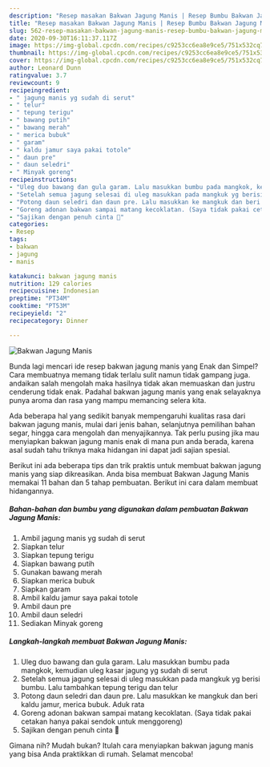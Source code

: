 ```yaml
---
description: "Resep masakan Bakwan Jagung Manis | Resep Bumbu Bakwan Jagung Manis Yang Sedap"
title: "Resep masakan Bakwan Jagung Manis | Resep Bumbu Bakwan Jagung Manis Yang Sedap"
slug: 562-resep-masakan-bakwan-jagung-manis-resep-bumbu-bakwan-jagung-manis-yang-sedap
date: 2020-09-30T16:11:37.117Z
image: https://img-global.cpcdn.com/recipes/c9253cc6ea8e9ce5/751x532cq70/bakwan-jagung-manis-foto-resep-utama.jpg
thumbnail: https://img-global.cpcdn.com/recipes/c9253cc6ea8e9ce5/751x532cq70/bakwan-jagung-manis-foto-resep-utama.jpg
cover: https://img-global.cpcdn.com/recipes/c9253cc6ea8e9ce5/751x532cq70/bakwan-jagung-manis-foto-resep-utama.jpg
author: Leonard Dunn
ratingvalue: 3.7
reviewcount: 9
recipeingredient:
- " jagung manis yg sudah di serut"
- " telur"
- " tepung terigu"
- " bawang putih"
- " bawang merah"
- " merica bubuk"
- " garam"
- " kaldu jamur saya pakai totole"
- " daun pre"
- " daun seledri"
- " Minyak goreng"
recipeinstructions:
- "Uleg duo bawang dan gula garam. Lalu masukkan bumbu pada mangkok, kemudian uleg kasar jagung yg sudah di serut"
- "Setelah semua jagung selesai di uleg masukkan pada mangkuk yg berisi bumbu. Lalu tambahkan tepung terigu dan telur"
- "Potong daun seledri dan daun pre. Lalu masukkan ke mangkuk dan beri kaldu jamur, merica bubuk. Aduk rata"
- "Goreng adonan bakwan sampai matang kecoklatan. (Saya tidak pakai cetakan hanya pakai sendok untuk menggoreng)"
- "Sajikan dengan penuh cinta 🧡"
categories:
- Resep
tags:
- bakwan
- jagung
- manis

katakunci: bakwan jagung manis 
nutrition: 129 calories
recipecuisine: Indonesian
preptime: "PT34M"
cooktime: "PT53M"
recipeyield: "2"
recipecategory: Dinner

---
```



![Bakwan Jagung Manis](https://img-global.cpcdn.com/recipes/c9253cc6ea8e9ce5/751x532cq70/bakwan-jagung-manis-foto-resep-utama.jpg)

Bunda lagi mencari ide resep bakwan jagung manis yang Enak dan Simpel? Cara membuatnya memang tidak terlalu sulit namun tidak gampang juga. andaikan salah mengolah maka hasilnya tidak akan memuaskan dan justru cenderung tidak enak. Padahal bakwan jagung manis yang enak selayaknya punya aroma dan rasa yang mampu memancing selera kita.

Ada beberapa hal yang sedikit banyak mempengaruhi kualitas rasa dari bakwan jagung manis, mulai dari jenis bahan, selanjutnya pemilihan bahan segar, hingga cara mengolah dan menyajikannya. Tak perlu pusing jika mau menyiapkan bakwan jagung manis enak di mana pun anda berada, karena asal sudah tahu triknya maka hidangan ini dapat jadi sajian spesial.




Berikut ini ada beberapa tips dan trik praktis untuk membuat bakwan jagung manis yang siap dikreasikan. Anda bisa membuat Bakwan Jagung Manis memakai 11 bahan dan 5 tahap pembuatan. Berikut ini cara dalam membuat hidangannya.

<!--inarticleads1-->

##### Bahan-bahan dan bumbu yang digunakan dalam pembuatan Bakwan Jagung Manis:

1. Ambil  jagung manis yg sudah di serut
1. Siapkan  telur
1. Siapkan  tepung terigu
1. Siapkan  bawang putih
1. Gunakan  bawang merah
1. Siapkan  merica bubuk
1. Siapkan  garam
1. Ambil  kaldu jamur saya pakai totole
1. Ambil  daun pre
1. Ambil  daun seledri
1. Sediakan  Minyak goreng




<!--inarticleads2-->

##### Langkah-langkah membuat Bakwan Jagung Manis:

1. Uleg duo bawang dan gula garam. Lalu masukkan bumbu pada mangkok, kemudian uleg kasar jagung yg sudah di serut
1. Setelah semua jagung selesai di uleg masukkan pada mangkuk yg berisi bumbu. Lalu tambahkan tepung terigu dan telur
1. Potong daun seledri dan daun pre. Lalu masukkan ke mangkuk dan beri kaldu jamur, merica bubuk. Aduk rata
1. Goreng adonan bakwan sampai matang kecoklatan. (Saya tidak pakai cetakan hanya pakai sendok untuk menggoreng)
1. Sajikan dengan penuh cinta 🧡




Gimana nih? Mudah bukan? Itulah cara menyiapkan bakwan jagung manis yang bisa Anda praktikkan di rumah. Selamat mencoba!
